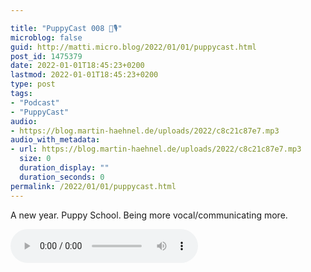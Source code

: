 ```yaml
---

title: "PuppyCast 008 🐶🎙"
microblog: false
guid: http://matti.micro.blog/2022/01/01/puppycast.html
post_id: 1475379
date: 2022-01-01T18:45:23+0200
lastmod: 2022-01-01T18:45:23+0200
type: post
tags:
- "Podcast"
- "PuppyCast"
audio:
- https://blog.martin-haehnel.de/uploads/2022/c8c21c87e7.mp3
audio_with_metadata:
- url: https://blog.martin-haehnel.de/uploads/2022/c8c21c87e7.mp3
  size: 0
  duration_display: ""
  duration_seconds: 0
permalink: /2022/01/01/puppycast.html
---
```

A new year. Puppy School. Being more vocal/communicating more.

<audio controls="controls" src="https://blog.martin-haehnel.de/uploads/2022/c8c21c87e7.mp3" preload="metadata" />
